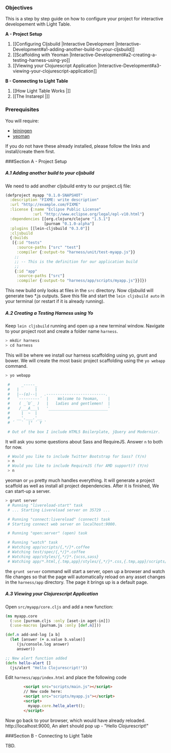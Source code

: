 ### Objectives ###

This is a step by step guide on how to configure your project for interactive developement with Light Table. 

**A - Project Setup**
  1. [[Configuring Cljsbuild |Interactive Development |Interactive-Development#a1-adding-another-build-to-your-cljsbuild]]
  2. [[Scaffolding with Yeoman |Interactive-Development#a2-creating-a-testing-harness-using-yo]]
  3. [[Viewing your Clojurescript Application |Interactive-Development#a3-viewing-your-clojurescript-application]]

**B - Connecting to Light Table**
  1. [[How Light Table Works |]]
  2. [[The Instarepl |]]

### Prerequisites ###

You will require:

- [leiningen](https://github.com/technomancy/leiningen)
- [yeoman](http://yeoman.io/)

If you do not have these already installed, please follow the links and install/create them first.

###Section A - Project Setup

##### A.1 Adding another build to your cljsbuild

We need to add another cljsbuild entry to our project.clj file:

```clojure
(defproject myapp "0.1.0-SNAPSHOT"
  :description "FIXME: write description"
  :url "http://example.com/FIXME"
  :license {:name "Eclipse Public License"
            :url "http://www.eclipse.org/legal/epl-v10.html"}
  :dependencies [[org.clojure/clojure "1.5.1"]
                 [purnam "0.1.0-alpha"]
  :plugins [[lein-cljsbuild "0.3.0"]]
  :cljsbuild    
  {:builds
   [{:id "tests"
     :source-paths ["src" "test"]
     :compiler {:output-to "harness/unit/test-myapp.js"}}
    ;;
    ;; -- This is the definition for our application build
    ;;
    {:id "app"
     :source-paths ["src"]
     :compiler {:output-to "harness/app/scripts/myapp.js"}}]})
```

This new build only looks at files in the `src` directory. Now cljsbuild will generate two *.js outputs. Save this file and start the `lein cljsbuild auto` in your terminal (or restart if it is already running).

##### A.2 Creating a Testing Harness using Yo

Keep `lein cljsbuild` running and open up a new terminal window. Navigate to your project root and create a folder name `harness`. 

```bash
> mkdir harness
> cd harness
```
This will be where we install our harness scaffolding using yo, grunt and bower. We will create the most basic project scaffolding using the `yo webapp` command.
```bash
> yo webapp

 #     _-----_
 #   |       |
 #   |--(o)--|   .--------------------------.
 #   `---------´  |    Welcome to Yeoman,    |
 #    ( _´U`_ )   |   ladies and gentlemen!  |
 #    /___A___\   '__________________________'
 #     |  ~  |
 #   __'.___.'__
 # ´   `  |° ´ Y `

 # Out of the box I include HTML5 Boilerplate, jQuery and Modernizr.
```
It will ask you some questions about Sass and RequireJS. Answer `n` to both for now.
```bash
 # Would you like to include Twitter Bootstrap for Sass? (Y/n) 
 > n
 # Would you like to include RequireJS (for AMD support)? (Y/n) 
 > n
```
yeoman or `yo` pretty much handles everything. It will generate a project scaffold as well as install all project dependencies. After it is finished, We can start-up a server.
```bash
> grunt server
 # Running "livereload-start" task
 # ... Starting Livereload server on 35729 ...

 # Running "connect:livereload" (connect) task
 # Starting connect web server on localhost:9000.

 # Running "open:server" (open) task

 # Running "watch" task
 # Watching app/scripts/{,*/}*.coffee
 # Watching test/spec/{,*/}*.coffee
 # Watching app/styles/{,*/}*.{scss,sass}
 # Watching app/*.html,{.tmp,app}/styles/{,*/}*.css,{.tmp,app}/scripts/{,*/}*.js,app/images/{,*/}*.{png,jpg,jpeg,gif,webp,svg}
```
the `grunt server` command will start a server, open up a browser and watch file changes so that the page will automatically reload on any asset changes in the `harness/app` directory. The page it brings up is a default page.

##### A.3 Viewing your Clojurescript Application

Open `src/myapp/core.cljs` and add a new function:
```clojure
(ns myapp.core
  (:use [purnam.cljs :only [aset-in aget-in]])
  (:use-macros [purnam.js :only [def.n]]))

(def.n add-and-log [a b]
  (let [answer (+ a.value b.value)]
     (js/console.log answer)
     answer))

;; New alert function added
(defn hello-alert []
  (js/alert "Hello Clojurescript!"))
```

Edit `harness/app/index.html` and place the following code

```html
        <script src="scripts/main.js"></script>
        // New code here:
        <script src="scripts/myapp.js"></script>
        <script>
          myapp.core.hello_alert();
        </script>
```

Now go back to your browser, which would have already reloaded. http://localhost:9000, An alert should pop up - "Hello Clojurescript!"

###Section B - Connecting to Light Table

TBD.